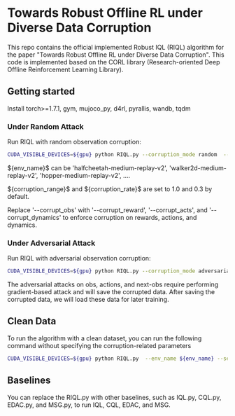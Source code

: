 # Towards Robust Offline RL under Diverse Data Corruption

This repo contains the official implemented Robust IQL (RIQL) algorithm for the paper "Towards Robust Offline RL under Diverse Data Corruption". This code is implemented based on the CORL library (Research-oriented Deep Offline Reinforcement Learning Library).



## Getting started
Install torch>=1.7.1, gym, mujoco_py, d4rl, pyrallis, wandb, tqdm


### Under Random Attack
Run RIQL with random observation corruption:
```bash
CUDA_VISIBLE_DEVICES=${gpu} python RIQL.py --corruption_mode random  --corrupt_obs --corruption_range ${corruption_range} --corruption_rate ${corruption_rate}  --env_name ${env_name} --seed ${seed} 
```
\${env_name}\$ can be 'halfcheetah-medium-replay-v2',  'walker2d-medium-replay-v2', 'hopper-medium-replay-v2', .... 

\${corruption_range}\$ and \${corruption_rate}\$ are set to 1.0 and 0.3 by default. 

Replace '--corrupt_obs' with '--corrupt_reward', '--corrupt_acts', and '--corrupt_dynamics' to enforce corruption on rewards, actions, and dynamics.

### Under Adversarial Attack

Run RIQL with adversarial observation corruption:
```bash
CUDA_VISIBLE_DEVICES=${gpu} python RIQL.py --corruption_mode adversarial --corruption_obs --corruption_range ${corruption_range} --corruption_rate ${corruption_rate}  --env_name ${env_name} --seed ${seed} 
```

The adversarial attacks on obs, actions, and next-obs require performing gradient-based attack and will save the corrupted data. After saving the corrupted data, we will load these data for later training.


## Clean Data
To run the algorithm with a clean dataset, you can run the following command without specifying the corruption-related parameters
```bash
CUDA_VISIBLE_DEVICES=${gpu} python RIQL.py  --env_name ${env_name} --seed ${seed} 
```



## Baselines
You can replace the RIQL.py with other baselines, such as IQL.py, CQL.py, EDAC.py, and MSG.py, to run IQL, CQL, EDAC, and MSG. 





